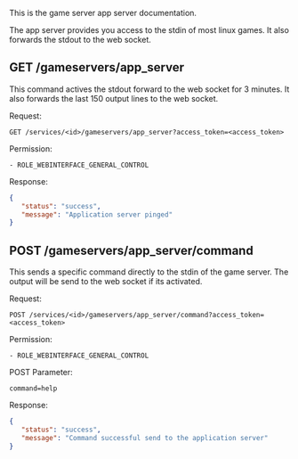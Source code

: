 This is the game server app server documentation.

The app server provides you access to the stdin of most linux games. 
It also forwards the stdout to the web socket.

## GET /gameservers/app_server

This command actives the stdout forward to the web socket for 3 minutes.
It also forwards the last 150 output lines to the web socket.

Request:
```
GET /services/<id>/gameservers/app_server?access_token=<access_token>
```

Permission:
```
- ROLE_WEBINTERFACE_GENERAL_CONTROL
```

Response:
```json
{  
   "status": "success",
   "message": "Application server pinged"
}
```

## POST /gameservers/app_server/command

This sends a specific command directly to the stdin of the game server.
The output will be send to the web socket if its activated.

Request:
```
POST /services/<id>/gameservers/app_server/command?access_token=<access_token>
```

Permission:
```
- ROLE_WEBINTERFACE_GENERAL_CONTROL
```

POST Parameter:
```
command=help
```

Response:
```json
{  
   "status": "success",
   "message": "Command successful send to the application server"
}
```